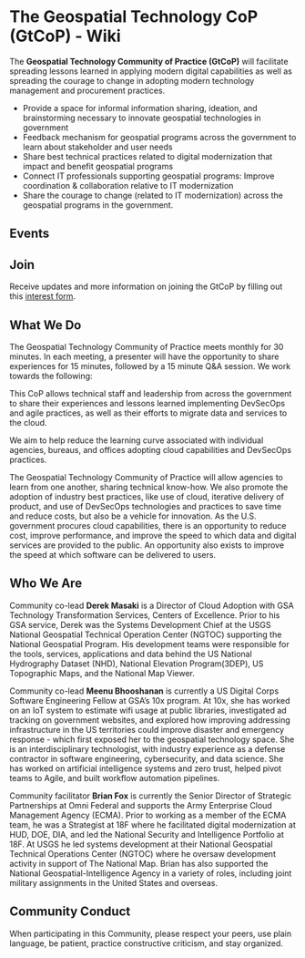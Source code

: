 # The Geospatial Technology CoP (GtCoP) - Wiki

The **Geospatial Technology Community of Practice (GtCoP)** will facilitate spreading lessons learned in applying modern digital capabilities as well as spreading the courage to change in adopting modern technology management and procurement practices.
- Provide a space for informal information sharing, ideation, and brainstorming necessary to innovate geospatial technologies in government
- Feedback mechanism for geospatial programs across the government to learn about stakeholder and user needs
- Share best technical practices related to digital modernization that impact and benefit geospatial programs
- Connect IT professionals supporting geospatial programs: Improve coordination & collaboration relative to IT modernization 
- Share the courage to change (related to IT modernization) across the geospatial programs in the government.

## Events


## Join
Receive updates and more information on joining the GtCoP by filling out this [interest form](https://touchpoints.app.cloud.gov/touchpoints/119b1515/submit).


## What We Do
The Geospatial Technology Community of Practice meets monthly for 30 minutes. In each meeting, a presenter will have the opportunity to share experiences for 15 minutes, followed by a 15 minute Q&A session. We work towards the following:

This CoP allows technical staff and leadership from across the government to share their experiences and lessons learned implementing DevSecOps and agile practices, as well as their efforts to migrate data and services to the cloud.

We aim to help reduce the learning curve associated with individual agencies, bureaus, and offices adopting cloud capabilities and DevSecOps practices.

The Geospatial Technology Community of Practice will allow agencies to learn from one another, sharing technical know-how. We also promote the adoption of industry best practices, like use of cloud, iterative delivery of product, and use of DevSecOps technologies and practices to save time and reduce costs, but also be a vehicle for innovation. As the U.S. government procures cloud capabilities, there is an opportunity to reduce cost, improve performance, and improve the speed to which data and digital services are provided to the public. An opportunity also exists to improve the speed at which software can be delivered to users.

## Who We Are

Community co-lead **Derek Masaki** is a Director of Cloud Adoption with GSA Technology Transformation Services, Centers of Excellence. Prior to his GSA service, Derek was the Systems Development Chief at the USGS National Geospatial Technical Operation Center (NGTOC) supporting the National Geospatial Program. His development teams were responsible for the tools, services, applications and data behind the US National Hydrography Dataset (NHD), National Elevation Program(3DEP), US Topographic Maps, and the National Map Viewer. 

Community co-lead **Meenu Bhooshanan** is currently a US Digital Corps Software Engineering Fellow at GSA’s 10x program. At 10x, she has worked on an IoT system to estimate wifi usage at public libraries, investigated ad tracking on government websites, and explored how improving addressing infrastructure in the US territories could improve disaster and emergency response - which first exposed her to the geospatial technology space. She is an interdisciplinary technologist, with industry experience as a defense contractor in software engineering, cybersecurity, and data science. She has worked on artificial intelligence systems and zero trust, helped pivot teams to Agile, and built workflow automation pipelines.

Community facilitator **Brian Fox** is currently the Senior Director of Strategic Partnerships at Omni Federal and supports the Army Enterprise Cloud Management Agency (ECMA). Prior to working as a member of the ECMA team, he was a Strategist at 18F where he facilitated digital modernization at HUD, DOE, DIA, and led the National Security and Intelligence Portfolio at 18F. At USGS he led systems development at their National Geospatial Technical Operations Center (NGTOC) where he oversaw development activity in support of The National Map. Brian has also supported the National Geospatial-Intelligence Agency in a variety of roles, including joint military assignments in the United States and overseas.

## Community Conduct
When participating in this Community, please respect your peers, use plain language, be patient, practice constructive criticism, and stay organized.
